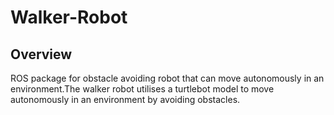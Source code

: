 # Walker-Robot

## Overview
ROS package for obstacle avoiding robot that can move autonomously in an environment.The walker robot utilises a turtlebot model to move autonomously in an environment by avoiding obstacles.
